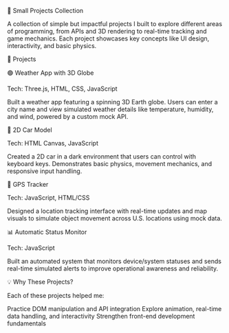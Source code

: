 🚀 Small Projects Collection

A collection of simple but impactful projects I built to explore different areas of programming, from APIs and 3D rendering to real-time tracking and game mechanics. Each project showcases key concepts like UI design, interactivity, and basic physics.

🔧 Projects

🟢 Weather App with 3D Globe

Tech: Three.js, HTML, CSS, JavaScript

Built a weather app featuring a spinning 3D Earth globe. Users can enter a city name and view simulated weather details like temperature, humidity, and wind, powered by a custom mock API.

🚗 2D Car Model

Tech: HTML Canvas, JavaScript

Created a 2D car in a dark environment that users can control with keyboard keys. Demonstrates basic physics, movement mechanics, and responsive input handling.

📍 GPS Tracker

Tech: JavaScript, HTML/CSS

Designed a location tracking interface with real-time updates and map visuals to simulate object movement across U.S. locations using mock data.

📊 Automatic Status Monitor

Tech: JavaScript

Built an automated system that monitors device/system statuses and sends real-time simulated alerts to improve operational awareness and reliability.

💡 Why These Projects?

Each of these projects helped me:

Practice DOM manipulation and API integration
Explore animation, real-time data handling, and interactivity
Strengthen front-end development fundamentals

